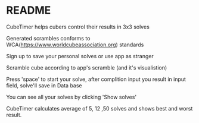 # README

CubeTimer helps cubers control their results in 3x3 solves

Generated scrambles conforms to WCA(https://www.worldcubeassociation.org) standards

Sign up to save your personal solves or use app as stranger

Scramble cube according to app's scramble (and it's visualistion)

Press 'space' to start your solve, after complition input you result in input field, solve'll save in Data base

You can see all your solves by clicking 'Show solves'

CubeTimer calculates average of 5, 12 ,50 solves and shows best and worst result.
